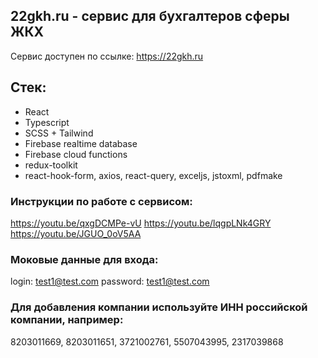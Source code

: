 ## 22gkh.ru - сервис для бухгалтеров сферы ЖКХ

Сервис доступен по ссылке: https://22gkh.ru

## Стек:
- React
- Typescript
- SCSS + Tailwind
- Firebase realtime database
- Firebase cloud functions
- redux-toolkit
- react-hook-form, axios, react-query, exceljs, jstoxml, pdfmake

### Инструкции по работе с сервисом:

https://youtu.be/qxgDCMPe-vU
https://youtu.be/lqgpLNk4GRY
https://youtu.be/JGUO_0oV5AA

### Моковые данные для входа:

login: test1@test.com
password: test1@test.com

### Для добавления компании используйте ИНН российской компании, например:
8203011669, 8203011651, 3721002761, 5507043995, 2317039868

